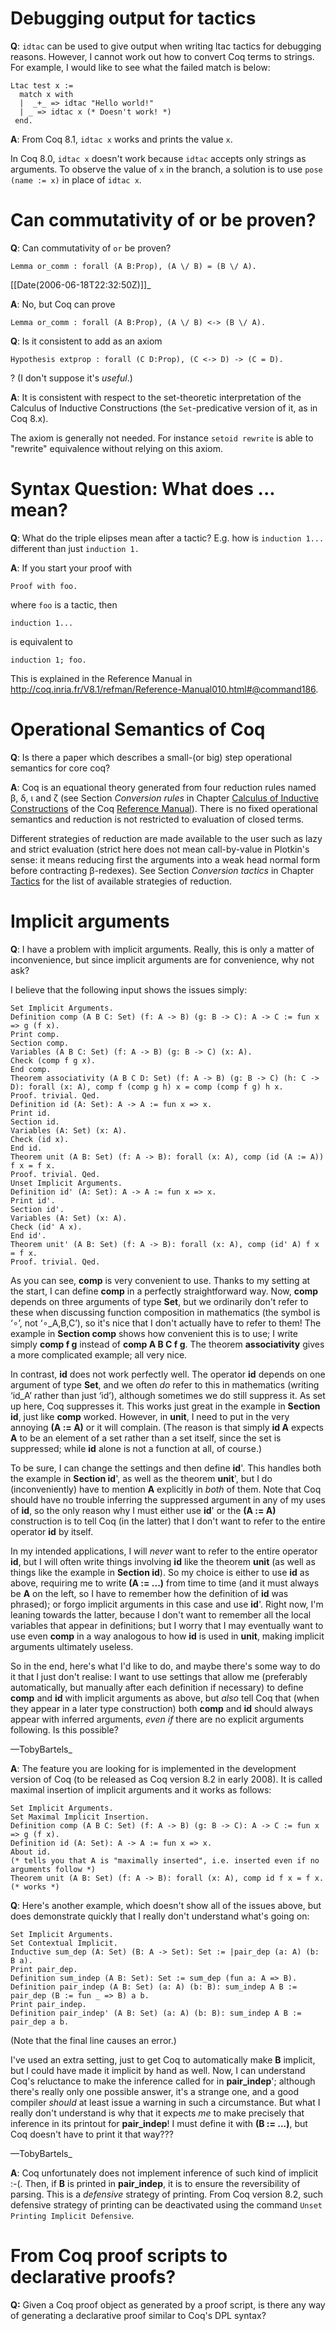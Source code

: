 Debugging output for tactics
============================

**Q**: `idtac` can be used to give output when writing ltac tactics for debugging reasons. However, I cannot work out how to convert Coq terms to strings. For example, I would like to see what the failed match is below:

    Ltac test x :=
      match x with
      |  _+_ => idtac "Hello world!"
      | _ => idtac x (* Doesn't work! *)
     end.

**A**: From Coq 8.1, `idtac x` works and prints the value `x`.

In Coq 8.0, `idtac x` doesn't work because `idtac` accepts only strings as arguments. To observe the value of `x` in the branch, a solution is to use `pose (name := x)` in place of `idtac x`.

Can commutativity of or be proven?
==================================

**Q**: Can commutativity of `or` be proven?

    Lemma or_comm : forall (A B:Prop), (A \/ B) = (B \/ A).

\[\[Date(2006-06-18T22:32:50Z)\]\]\_

**A**: No, but Coq can prove

    Lemma or_comm : forall (A B:Prop), (A \/ B) <-> (B \/ A).

**Q**: Is it consistent to add as an axiom

    Hypothesis extprop : forall (C D:Prop), (C <-> D) -> (C = D).

? (I don't suppose it's *useful*.)

**A**: It is consistent with respect to the set-theoretic interpretation of the Calculus of Inductive Constructions (the `Set`-predicative version of it, as in Coq 8.x).

The axiom is generally not needed. For instance `setoid rewrite` is able to "rewrite" equivalence without relying on this axiom.

Syntax Question: What does ... mean?
====================================

**Q**: What do the triple elipses mean after a tactic? E.g. how is `induction 1...` different than just `induction 1.`

**A**: If you start your proof with

    Proof with foo.

where `foo` is a tactic, then

    induction 1...

is equivalent to

    induction 1; foo.

This is explained in the Reference Manual in <http://coq.inria.fr/V8.1/refman/Reference-Manual010.html#@command186>.

Operational Semantics of Coq
============================

**Q**: Is there a paper which describes a small-(or big) step operational semantics for core coq?

**A**: Coq is an equational theory generated from four reduction rules named β, δ, ι and ζ (see Section *Conversion rules* in Chapter [Calculus of Inductive Constructions](http://coq.inria.fr/doc/Reference-Manual006.html) of the Coq [Reference Manual](http://coq.inria.fr/doc/index.html)). There is no fixed operational semantics and reduction is not restricted to evaluation of closed terms.

Different strategies of reduction are made available to the user such as lazy and strict evaluation (strict here does not mean call-by-value in Plotkin's sense: it means reducing first the arguments into a weak head normal form before contracting β-redexes). See Section *Conversion tactics* in Chapter [Tactics](http://coq.inria.fr/doc/Reference-Manual010.html) for the list of available strategies of reduction.

Implicit arguments
==================

**Q**: I have a problem with implicit arguments. Really, this is only a matter of inconvenience, but since implicit arguments are for convenience, why not ask?

I believe that the following input shows the issues simply:

    Set Implicit Arguments.
    Definition comp (A B C: Set) (f: A -> B) (g: B -> C): A -> C := fun x => g (f x).
    Print comp.
    Section comp.
    Variables (A B C: Set) (f: A -> B) (g: B -> C) (x: A).
    Check (comp f g x).
    End comp.
    Theorem associativity (A B C D: Set) (f: A -> B) (g: B -> C) (h: C -> D): forall (x: A), comp f (comp g h) x = comp (comp f g) h x.
    Proof. trivial. Qed.
    Definition id (A: Set): A -> A := fun x => x.
    Print id.
    Section id.
    Variables (A: Set) (x: A).
    Check (id x).
    End id.
    Theorem unit (A B: Set) (f: A -> B): forall (x: A), comp (id (A := A)) f x = f x.
    Proof. trivial. Qed.
    Unset Implicit Arguments.
    Definition id' (A: Set): A -> A := fun x => x.
    Print id'.
    Section id'.
    Variables (A: Set) (x: A).
    Check (id' A x).
    End id'.
    Theorem unit' (A B: Set) (f: A -> B): forall (x: A), comp (id' A) f x = f x.
    Proof. trivial. Qed.

As you can see, **comp** is very convenient to use. Thanks to my setting at the start, I can define **comp** in a perfectly straightforward way. Now, **comp** depends on three arguments of type **Set**, but we ordinarily don't refer to these when discussing function composition in mathematics (the symbol is ‘∘’, not ‘∘\_A,B,C’), so it's nice that I don't actually have to refer to them! The example in **Section comp** shows how convenient this is to use; I write simply **comp f g** instead of **comp A B C f g**. The theorem **associativity** gives a more complicated example; all very nice.

In contrast, **id** does not work perfectly well. The operator **id** depends on one argument of type **Set**, and we often *do* refer to this in mathematics (writing ‘id\_A’ rather than just ‘id’), although sometimes we do still suppress it. As set up here, Coq suppresses it. This works just great in the example in **Section id**, just like **comp** worked. However, in **unit**, I need to put in the very annoying **(A := A)** or it will complain. (The reason is that simply **id A** expects **A** to be an element of a set rather than a set itself, since the set is suppressed; while **id** alone is not a function at all, of course.)

To be sure, I can change the settings and then define **id**'. This handles both the example in **Section id**', as well as the theorem **unit**', but I do (inconveniently) have to mention **A** explicitly in *both* of them. Note that Coq should have no trouble inferring the suppressed argument in any of my uses of **id**, so the only reason why I must either use **id**' or the **(A := A)** construction is to tell Coq (in the latter) that I don't want to refer to the entire operator **id** by itself.

In my intended applications, I will *never* want to refer to the entire operator **id**, but I will often write things involving **id** like the theorem **unit** (as well as things like the example in **Section id**). So my choice is either to use **id** as above, requiring me to write **(A := ...)** from time to time (and it must always be **A** on the left, so I have to remember how the definition of **id** was phrased); or forgo implicit arguments in this case and use **id**'. Right now, I'm leaning towards the latter, because I don't want to remember all the local variables that appear in definitions; but I worry that I may eventually want to use even **comp** in a way analogous to how **id** is used in **unit**, making implicit arguments ultimately useless.

So in the end, here's what I'd like to do, and maybe there's some way to do it that I just don't realise: I want to use settings that allow me (preferably automatically, but manually after each definition if necessary) to define **comp** and **id** with implicit arguments as above, but *also* tell Coq that (when they appear in a later type construction) both **comp** and **id** should always appear with inferred arguments, *even if* there are no explicit arguments following. Is this possible?

—TobyBartels\_

**A**: The feature you are looking for is implemented in the development version of Coq (to be released as Coq version 8.2 in early 2008). It is called maximal insertion of implicit arguments and it works as follows:

    Set Implicit Arguments.
    Set Maximal Implicit Insertion.
    Definition comp (A B C: Set) (f: A -> B) (g: B -> C): A -> C := fun x => g (f x).
    Definition id (A: Set): A -> A := fun x => x.
    About id.
    (* tells you that A is "maximally inserted", i.e. inserted even if no arguments follow *)
    Theorem unit (A B: Set) (f: A -> B): forall (x: A), comp id f x = f x. (* works *)

**Q**: Here's another example, which doesn't show all of the issues above, but does demonstrate quickly that I really don't understand what's going on:

    Set Implicit Arguments.
    Set Contextual Implicit.
    Inductive sum_dep (A: Set) (B: A -> Set): Set := |pair_dep (a: A) (b: B a).
    Print pair_dep.
    Definition sum_indep (A B: Set): Set := sum_dep (fun a: A => B).
    Definition pair_indep (A B: Set) (a: A) (b: B): sum_indep A B := pair_dep (B := fun _ => B) a b.
    Print pair_indep.
    Definition pair_indep' (A B: Set) (a: A) (b: B): sum_indep A B := pair_dep a b.

(Note that the final line causes an error.)

I've used an extra setting, just to get Coq to automatically make **B** implicit, but I could have made it implicit by hand as well. Now, I can understand Coq's reluctance to make the inference called for in **pair\_indep**'; although there's really only one possible answer, it's a strange one, and a good compiler *should* at least issue a warning in such a circumstance. But what I really don't understand is why that it expects *me* to make precisely that inference in its printout for **pair\_indep**! I must define it with **(B := ...)**, but Coq doesn't have to print it that way???

—TobyBartels\_

**A**: Coq unfortunately does not implement inference of such kind of implicit :-(. Then, if **B** is printed in **pair\_indep**, it is to ensure the reversibility of parsing. This is a *defensive* strategy of printing. From Coq version 8.2, such defensive strategy of printing can be deactivated using the command `Unset Printing Implicit Defensive`.

From Coq proof scripts to declarative proofs?
=============================================

**Q:** Given a Coq proof object as generated by a proof script, is there any way of generating a declarative proof similar to Coq's DPL syntax?
